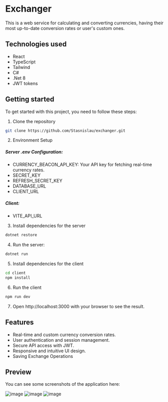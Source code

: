 # Exchanger

This is a web service for calculating and converting currencies, having their most up-to-date conversion rates or user's custom ones. 

## Technologies used

- React
- TypeScript
- Tailwind
- C#
- .Net 8
- JWT tokens 

## Getting started
To get started with this project, you need to follow these steps: 

1. Clone the repository
```bash
git clone https://github.com/Stasnislau/exchanger.git
```

2. Environment Setup 
##### Server .env Configuration:
- CURRENCY_BEACON_API_KEY: Your API key for fetching real-time currency rates.
- SECRET_KEY
- REFRESH_SECRET_KEY
- DATABASE_URL
- CLIENT_URL
##### Client:
- VITE_API_URL

3. Install dependencies for the server
```bash
dotnet restore
```
4. Run the server:
```bash
dotnet run
```
5. Install dependencies for the client
```bash
cd client
npm install
```
6. Run the client
```bash
npm run dev
```

7. Open http://localhost:3000 with your browser to see the result.

## Features
- Real-time and custom currency conversion rates.
- User authentication and session management.
- Secure API access with JWT.
- Responsive and intuitive UI design.
- Saving Exchange Operations

## Preview 
You can see some screenshots of the application here:

![image](https://github.com/Stasnislau/exchanger/assets/56834401/ddc3cb00-24c8-4e64-aa6d-faedd1e89bef)
![image](https://github.com/Stasnislau/exchanger/assets/56834401/8a7996fd-580b-4831-a8f3-54c5feca8993)
![image](https://github.com/Stasnislau/exchanger/assets/56834401/e49db1de-cee1-491f-bfd7-2d459e1290c9)




